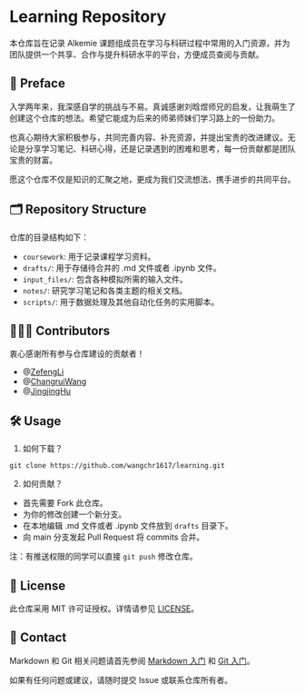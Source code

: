 
# Learning Repository

本仓库旨在记录 Alkemie 课题组成员在学习与科研过程中常用的入门资源，并为团队提供一个共享、合作与提升科研水平的平台，方便成员查阅与贡献。

## 🤝 Preface

入学两年来，我深感自学的挑战与不易。真诚感谢刘晗煜师兄的启发，让我萌生了创建这个仓库的想法。希望它能成为后来的师弟师妹们学习路上的一份助力。

也真心期待大家积极参与，共同完善内容、补充资源，并提出宝贵的改进建议。无论是分享学习笔记、科研心得，还是记录遇到的困难和思考，每一份贡献都是团队宝贵的财富。

愿这个仓库不仅是知识的汇聚之地，更成为我们交流想法、携手进步的共同平台。

## 🗂️ Repository Structure

仓库的目录结构如下：

- `coursework`: 用于记录课程学习资料。
- `drafts/`: 用于存储待合并的 .md 文件或者 .ipynb 文件。
- `input_files/`: 包含各种模拟所需的输入文件。
- `notes/`: 研究学习笔记和各类主题的相关文档。
- `scripts/`: 用于数据处理及其他自动化任务的实用脚本。

## 🧑‍🤝‍🧑 Contributors

衷心感谢所有参与仓库建设的贡献者！

- @[ZefengLi](https://github.com/Jeffery-Li0513)
- @[ChangruiWang](https://github.com/wangchr1617)
- @[JingjingHu](https://github.com/jingjingHu401)

## 🛠️ Usage

1. 如何下载？

```
git clone https://github.com/wangchr1617/learning.git
```

2. 如何贡献？

- 首先需要 Fork 此仓库。
- 为你的修改创建一个新分支。
- 在本地编辑 .md 文件或者 .ipynb 文件放到 `drafts` 目录下。
- 向 main 分支发起 Pull Request 将 commits 合并。

注：有推送权限的同学可以直接 `git push` 修改仓库。

## 📄 License

此仓库采用 MIT 许可证授权。详情请参见 [LICENSE](./LICENSE)。

## 💬 Contact

Markdown 和 Git 相关问题请首先参阅 [Markdown 入门](./notes/Git/Markdown_入门.md) 和 [Git 入门](./notes/Git/Git_入门.md)。

如果有任何问题或建议，请随时提交 Issue 或联系仓库所有者。
